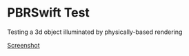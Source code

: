 # PBRSwift Test

Testing a 3d object illuminated by physically-based rendering

[Screenshot](./screenshot.png)
